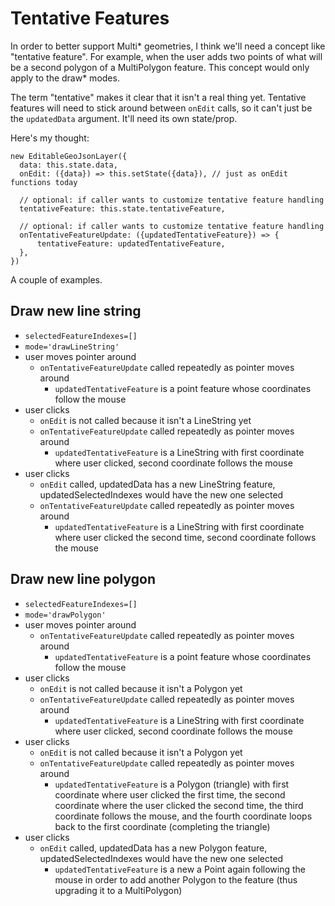 # Tentative Features

In order to better support Multi* geometries, I think we'll need a concept like "tentative feature". For example, when the user adds two points of what will be a second polygon of a MultiPolygon feature. This concept would only apply to the draw* modes.

The term "tentative" makes it clear that it isn't a real thing yet. Tentative features will need to stick around between `onEdit` calls, so it can't just be the `updatedData` argument. It'll need its own state/prop.

Here's my thought:

```
new EditableGeoJsonLayer({
  data: this.state.data,
  onEdit: ({data}) => this.setState({data}), // just as onEdit functions today

  // optional: if caller wants to customize tentative feature handling
  tentativeFeature: this.state.tentativeFeature,

  // optional: if caller wants to customize tentative feature handling
  onTentativeFeatureUpdate: ({updatedTentativeFeature}) => {
      tentativeFeature: updatedTentativeFeature,
  },
})
```

A couple of examples.

## Draw new line string

* `selectedFeatureIndexes=[]`
* `mode='drawLineString'`
* user moves pointer around
  * `onTentativeFeatureUpdate` called repeatedly as pointer moves around
    * `updatedTentativeFeature` is a point feature whose coordinates follow the mouse
* user clicks
  * `onEdit` is not called because it isn't a LineString yet
  * `onTentativeFeatureUpdate` called repeatedly as pointer moves around
    * `updatedTentativeFeature` is a LineString with first coordinate where user clicked, second coordinate follows the mouse
* user clicks
  * `onEdit` called, updatedData has a new LineString feature, updatedSelectedIndexes would have the new one selected
  * `onTentativeFeatureUpdate` called repeatedly as pointer moves around
    * `updatedTentativeFeature` is a LineString with first coordinate where user clicked the second time, second coordinate follows the mouse

## Draw new line polygon

* `selectedFeatureIndexes=[]`
* `mode='drawPolygon'`
* user moves pointer around
  * `onTentativeFeatureUpdate` called repeatedly as pointer moves around
    * `updatedTentativeFeature` is a point feature whose coordinates follow the mouse
* user clicks
  * `onEdit` is not called because it isn't a Polygon yet
  * `onTentativeFeatureUpdate` called repeatedly as pointer moves around
    * `updatedTentativeFeature` is a LineString with first coordinate where user clicked, second coordinate follows the mouse
* user clicks
  * `onEdit` is not called because it isn't a Polygon yet
  * `onTentativeFeatureUpdate` called repeatedly as pointer moves around
    * `updatedTentativeFeature` is a Polygon (triangle) with first coordinate where user clicked the first time, the second coordinate where the user clicked the second time, the third coordinate follows the mouse, and the fourth coordinate loops back to the first coordinate (completing the triangle)
* user clicks
  * `onEdit` called, updatedData has a new Polygon feature, updatedSelectedIndexes would have the new one selected
    * `updatedTentativeFeature` is a new a Point again following the mouse in order to add another Polygon to the feature (thus upgrading it to a MultiPolygon)
